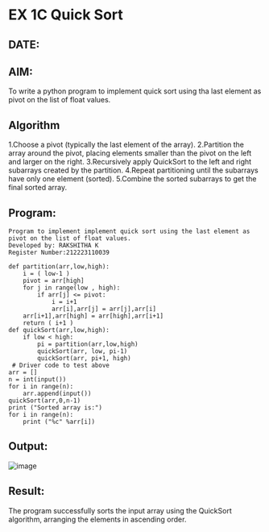 # EX 1C Quick Sort
## DATE:
## AIM:
To write a python program to implement quick sort using tha last element as pivot on the list of float values.

## Algorithm
1.Choose a pivot (typically the last element of the array).
2.Partition the array around the pivot, placing elements smaller than the pivot on the left and larger on the right.
3.Recursively apply QuickSort to the left and right subarrays created by the partition.
4.Repeat partitioning until the subarrays have only one element (sorted).
5.Combine the sorted subarrays to get the final sorted array.
## Program:
~~~
Program to implement implement quick sort using the last element as pivot on the list of float values.
Developed by: RAKSHITHA K 
Register Number:212223110039

def partition(arr,low,high):
    i = ( low-1 )
    pivot = arr[high]
    for j in range(low , high):
        if arr[j] <= pivot:
            i = i+1
            arr[i],arr[j] = arr[j],arr[i]
    arr[i+1],arr[high] = arr[high],arr[i+1]
    return ( i+1 )
def quickSort(arr,low,high):
    if low < high:
        pi = partition(arr,low,high)
        quickSort(arr, low, pi-1)
        quickSort(arr, pi+1, high)
 # Driver code to test above 
arr = []
n = int(input())
for i in range(n):
    arr.append(input())
quickSort(arr,0,n-1)
print ("Sorted array is:")
for i in range(n):
    print ("%c" %arr[i])
~~~

## Output:
![image](https://github.com/user-attachments/assets/db56a68e-39c6-4d87-831a-75c2c4d8984c)

## Result:
The program successfully sorts the input array using the QuickSort algorithm, arranging the elements in ascending order.
